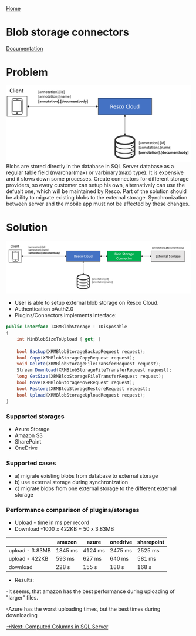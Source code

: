 [Home](../README.md)

# Blob storage connectors

[Documentation](https://docs.resco.net/wiki/Blob_storage_for_Resco_Cloud)

# Problem
![actual situation](actualSituation.png)
Blobs are stored directly in the database in SQL Server database as a regular table field (nvarchar(max) or varbinary(max) type). It is expensive and it slows down some processes.
Create connectors for different storage providers, so every customer can setup his own, alternatively can use the defualt one, which will be maintained by Resco.
Part of the solution should be ability to migrate existing blobs to the external storage. 
Synchronization between server and the mobile app must not be affected by these changes.

# Solution
![solution diagram](solutionDiagram.png)

* User is able to setup external blob storage on Resco Cloud.
* Authentication oAuth2.0
* Plugins/Connectors implements interface:

```c#
public interface IXRMBlobStorage : IDisposable
{
	int MinBlobSizeToUpload { get; }
	
	bool Backup(XRMBlobStorageBackupRequest request);
    bool Copy(XRMBlobStorageCopyRequest request);
    void Delete(XRMBlobStorageFileTransferRequest request);
	Stream Download(XRMBlobStorageFileTransferRequest request);
    long GetSize(XRMBlobStorageFileTransferRequest request);
    bool Move(XRMBlobStorageMoveRequest request);
    bool Restore(XRMBlobStorageRestoreRequest request);
	bool Upload(XRMBlobStorageUploadRequest request);
}
```

### Supported storages
* Azure Storage
* Amazon S3
* SharePoint
* OneDrive

### Supported cases
* a) migrate existing blobs from database to external storage
* b) use external storage during synchronization
* c) migrate blobs from one external storage to the different external storage

### Performance comparison of plugins/storages
* Upload - time in ms per record
* Download -1000 x 422KB + 50 x 3.83MB
 
|  | amazon | azure | onedrive | sharepoint  |
|--|--|--|--|--|
| upload - 3.83MB |1845 ms  | 4124 ms | 2475 ms | 2525 ms |
| upload - 422KB |593 ms  | 627 ms  | 640 ms  | 581 ms |
| download | 228 s | 155 s | 188 s |  168 s |

* Results:

-It seems, that amazon has the best performance during uploading of "larger" files.

-Azure has the worst uploading times, but the best times during downloading

[->Next: Computed Columns in SQL Server](../computedColumns/readme.md)